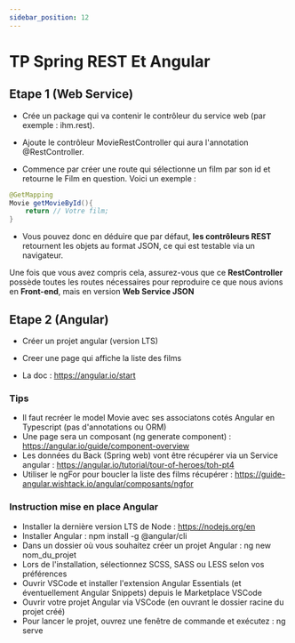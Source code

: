 ```yaml
---
sidebar_position: 12
---
```


# TP Spring REST Et Angular

## Etape 1 (Web Service)

- Crée un package qui va contenir le contrôleur du service web (par exemple : ihm.rest).

- Ajoute le contrôleur MovieRestController qui aura l'annotation @RestController.

- Commence par créer une route qui sélectionne un film par son id et retourne le Film en question. Voici un exemple :

```java
@GetMapping
Movie getMovieById(){
    return // Votre film;
}
```

- Vous pouvez donc en déduire que par défaut, **les contrôleurs REST** retournent les objets au format JSON, ce qui est testable via un navigateur.

Une fois que vous avez compris cela, assurez-vous que ce **RestController** possède toutes les routes nécessaires pour reproduire ce que nous avions en **Front-end**, mais en version **Web Service JSON**

## Etape 2 (Angular)

- Créer un projet angular (version LTS)

- Creer une page qui affiche la liste des films

- La doc : https://angular.io/start

### Tips

- Il faut recréer le model Movie avec ses associatons cotés Angular en Typescript (pas d'annotations ou ORM)
- Une page sera un composant (ng generate component) : https://angular.io/guide/component-overview
- Les données du Back (Spring web) vont être récupérer via un Service angular : https://angular.io/tutorial/tour-of-heroes/toh-pt4
- Utiliser le ngFor pour boucler la liste des films récupérer : https://guide-angular.wishtack.io/angular/composants/ngfor

### Instruction mise en place Angular

- Installer la dernière version LTS de Node : https://nodejs.org/en
- Installer Angular : npm install -g @angular/cli
- Dans un dossier où vous souhaitez créer un projet Angular : ng new nom_du_projet
- Lors de l'installation, sélectionnez SCSS, SASS ou LESS selon vos préférences
- Ouvrir VSCode et installer l'extension Angular Essentials (et éventuellement Angular Snippets) depuis le Marketplace VSCode
- Ouvrir votre projet Angular via VSCode (en ouvrant le dossier racine du projet créé)
- Pour lancer le projet, ouvrez une fenêtre de commande et exécutez : ng serve
